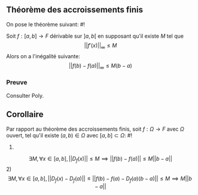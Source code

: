 ## Théorème des accroissements finis
On pose le théorème suivant: #!

Soit $f: [a,b] \to F$ dérivable sur $]a,b[$ en supposant qu'il existe $M$ tel que $$
|| f'(x)||_{\infty} \leq M
$$
Alors on a l'inégalité suivante:
$$
||f(b) - f(a)||_{\infty} \leq M(b-a)
$$
<!--ID: 1732560518165-->


### Preuve
Consulter Poly.

## Corollaire
Par rapport au théorème des accroissements finis, soit $f: \Omega \to F$ avec $\Omega$ ouvert, tel qu'il existe $(a,b) \in \Omega$ avec $[a,b] \subset \Omega$: #!

1)
$$\exists M, \forall x \in [a,b], ||D_{f}(x)|| \leq M \implies ||f(b) -f(a)|| \leq M||b-a||$$
2)
$$
\exists M, \forall x \in [a,b], ||D_{f}(x) -D_f(a)|| \leq ||f(b)-f(a)-D_{f}(a)(b-a)|| \leq M \implies M||b-a||
$$
<!--ID: 1732560518168-->
